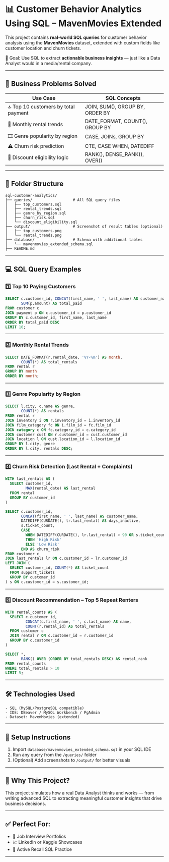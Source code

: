 # 📊 Customer Behavior Analytics Using SQL – MavenMovies Extended

This project contains **real-world SQL queries** for customer behavior analysis using the **MavenMovies** dataset, extended with custom fields like customer location and churn tickets.

🎯 Goal: Use SQL to extract **actionable business insights** — just like a Data Analyst would in a media/rental company.

---

## 🧠 Business Problems Solved

| Use Case | SQL Concepts |
|----------|--------------|
| 🔝 Top 10 customers by total payment | JOIN, SUM(), GROUP BY, ORDER BY |
| 📅 Monthly rental trends | DATE_FORMAT, COUNT(), GROUP BY |
| 🎞️ Genre popularity by region | CASE, JOINs, GROUP BY |
| ⚠️ Churn risk prediction | CTE, CASE WHEN, DATEDIFF |
| 💸 Discount eligibility logic | RANK(), DENSE_RANK(), OVER() |

---

## 📂 Folder Structure

```
sql-customer-analytics/
├── queries/                  # All SQL query files
│   ├── top_customers.sql
│   ├── rental_trends.sql
│   ├── genre_by_region.sql
│   ├── churn_risk.sql
│   └── discount_eligibility.sql
├── output/                   # Screenshot of result tables (optional)
│   ├── top_customers.png
│   └── rental_trends.png
├── database/                 # Schema with additional tables
│   └── mavenmovies_extended_schema.sql
├── README.md
```

---

## 💻 SQL Query Examples

### 1️⃣ Top 10 Paying Customers

```sql
SELECT c.customer_id, CONCAT(first_name, ' ', last_name) AS customer_name,
       SUM(p.amount) AS total_paid
FROM customer c
JOIN payment p ON c.customer_id = p.customer_id
GROUP BY c.customer_id, first_name, last_name
ORDER BY total_paid DESC
LIMIT 10;
```

---

### 2️⃣ Monthly Rental Trends

```sql
SELECT DATE_FORMAT(r.rental_date, '%Y-%m') AS month,
       COUNT(*) AS total_rentals
FROM rental r
GROUP BY month
ORDER BY month;
```

---

### 3️⃣ Genre Popularity by Region

```sql
SELECT l.city, c.name AS genre,
       COUNT(*) AS rentals
FROM rental r
JOIN inventory i ON r.inventory_id = i.inventory_id
JOIN film_category fc ON i.film_id = fc.film_id
JOIN category c ON fc.category_id = c.category_id
JOIN customer cust ON r.customer_id = cust.customer_id
JOIN location l ON cust.location_id = l.location_id
GROUP BY l.city, genre
ORDER BY l.city, rentals DESC;
```

---

### 4️⃣ Churn Risk Detection (Last Rental + Complaints)

```sql
WITH last_rentals AS (
  SELECT customer_id,
         MAX(rental_date) AS last_rental
  FROM rental
  GROUP BY customer_id
)

SELECT c.customer_id,
       CONCAT(first_name, ' ', last_name) AS customer_name,
       DATEDIFF(CURDATE(), lr.last_rental) AS days_inactive,
       s.ticket_count,
       CASE
         WHEN DATEDIFF(CURDATE(), lr.last_rental) > 90 OR s.ticket_count > 3
         THEN 'High Risk'
         ELSE 'Low Risk'
       END AS churn_risk
FROM customer c
JOIN last_rentals lr ON c.customer_id = lr.customer_id
LEFT JOIN (
  SELECT customer_id, COUNT(*) AS ticket_count
  FROM support_tickets
  GROUP BY customer_id
) s ON c.customer_id = s.customer_id;
```

---

### 5️⃣ Discount Recommendation – Top 5 Repeat Renters

```sql
WITH rental_counts AS (
  SELECT c.customer_id,
         CONCAT(c.first_name, ' ', c.last_name) AS name,
         COUNT(r.rental_id) AS total_rentals
  FROM customer c
  JOIN rental r ON c.customer_id = r.customer_id
  GROUP BY c.customer_id
)

SELECT *,
       RANK() OVER (ORDER BY total_rentals DESC) AS rental_rank
FROM rental_counts
WHERE total_rentals > 10
LIMIT 5;
```

---

## 🛠️ Technologies Used

```
- SQL (MySQL/PostgreSQL compatible)
- IDE: DBeaver / MySQL Workbench / PgAdmin
- Dataset: MavenMovies (extended)
```

---

## 🔧 Setup Instructions

1. Import `database/mavenmovies_extended_schema.sql` in your SQL IDE  
2. Run any query from the `/queries/` folder  
3. (Optional) Add screenshots to `/output/` for better visuals

---

## 💬 Why This Project?

This project simulates how a real Data Analyst thinks and works — from writing advanced SQL to extracting meaningful customer insights that drive business decisions.

---

## ✅ Perfect For:

- 💼 Job Interview Portfolios  
- 📈 LinkedIn or Kaggle Showcases  
- 🧠 Active Recall SQL Practice

---

